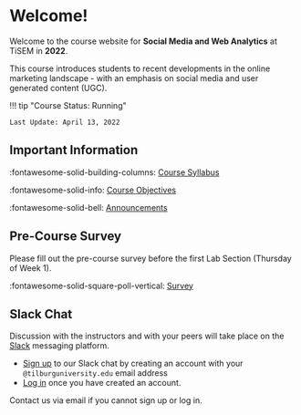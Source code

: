 # Welcome!

Welcome to the course website for **Social Media and Web Analytics** at TiSEM in **2022**.

This course introduces students to recent developments in the online marketing landscape - with an emphasis on social media and user generated content (UGC).

!!! tip "Course Status: Running"

    Last Update: April 13, 2022

<!-- !!! bug "Site Under Development"
    
    **Please check back in closer to April 11, 2022 to find the most up to date information.** -->

## Important Information

:fontawesome-solid-building-columns: [Course Syllabus](assets/syllabus.pdf)

:fontawesome-solid-info: [Course Objectives](about/course_objectives)

:fontawesome-solid-bell: [Announcements](about/announcements)

## Pre-Course Survey

<!-- We will post a short survey that we expect participants to complete closer to the course start date. -->
Please fill out the pre-course survey before the first Lab Section (Thursday of Week 1).

:fontawesome-solid-square-poll-vertical: [Survey](https://forms.gle/mJj3kEqPrxuFBxHT9)

## Slack Chat

Discussion with the instructors and with your peers will take place on the [Slack](https://slack.com/) messaging platform.

* [Sign up](https://tisem-smwa-2022.slack.com/signup#/) to our Slack chat by creating an account with your `@tilburguniversity.edu` email address
* [Log in](https://tisem-smwa-2022.slack.com/) once you have created an account.

Contact us via email if you cannot sign up or log in.

[live_sessions]: https://docs.google.com/document/d/1kRD6murXaRM9hjMt6W2XJPU7EAfs-INRPGpUVWfNLos/edit?usp=sharing

